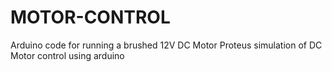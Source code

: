 # MOTOR-CONTROL
Arduino code for running a brushed 12V DC Motor
Proteus simulation of DC Motor control using arduino
